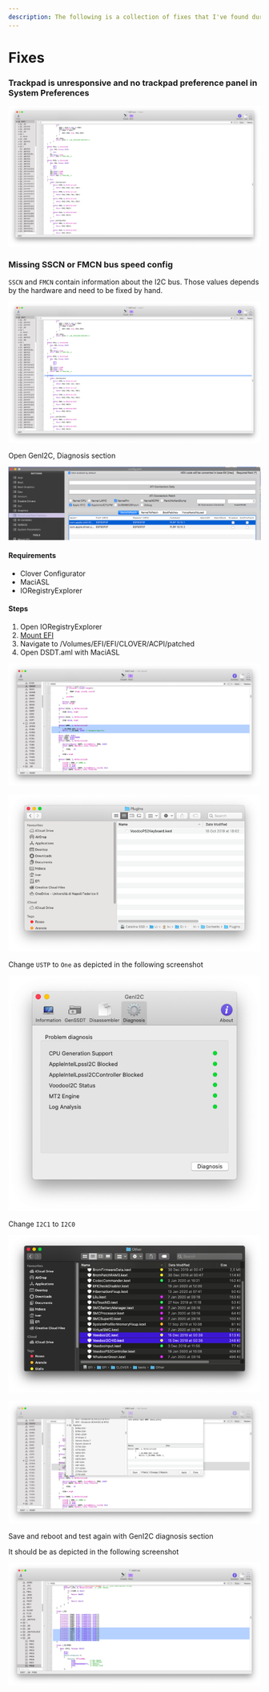 ```yaml
---
description: The following is a collection of fixes that I've found during the time
---
```


# Fixes

### Trackpad is unresponsive and no trackpad preference panel in System Preferences

![From gitter.im/alexandred/VoodooI2C](../../.gitbook/assets/image%20%2827%29.png)

### Missing SSCN or FMCN bus speed config

`SSCN` and `FMCN` contain information about the I2C bus. Those values depends by the hardware and need to be fixed by hand.

![From gitter.im/alexandred/VoodooI2C](../../.gitbook/assets/image%20%2823%29.png)

Open GenI2C, Diagnosis section

![](../../.gitbook/assets/image%20%28108%29.png)

#### Requirements

* Clover Configurator
* MaciASL
* IORegistryExplorer

#### Steps

1. Open IORegistryExplorer
2. [Mount EFI](../../bootloaders/mount-efi.md)
3. Navigate to /Volumes/EFI/EFI/CLOVER/ACPI/patched
4. Open DSDT.aml with MaciASL

![Step 1: search &quot;I2C&quot;](../../.gitbook/assets/image%20%2847%29.png)

![](../../.gitbook/assets/image%20%2884%29.png)

Change `USTP` to `One` as depicted in the following screenshot

![Change &quot;If \(USTP\)&quot; in &quot;If \(One&quot;\)](../../.gitbook/assets/image%20%2840%29.png)

Change `I2C1` to `I2C0`

![Change \_SB.PCI0.I2C1 to...](../../.gitbook/assets/image%20%2814%29.png)

![](../../.gitbook/assets/image%20%2874%29.png)

Save and reboot and test again with GenI2C diagnosis section

It should be as depicted in the following screenshot

![No more &quot;Missing SSCN or FFMC bus speed config&quot;](../../.gitbook/assets/image%20%2859%29.png)

